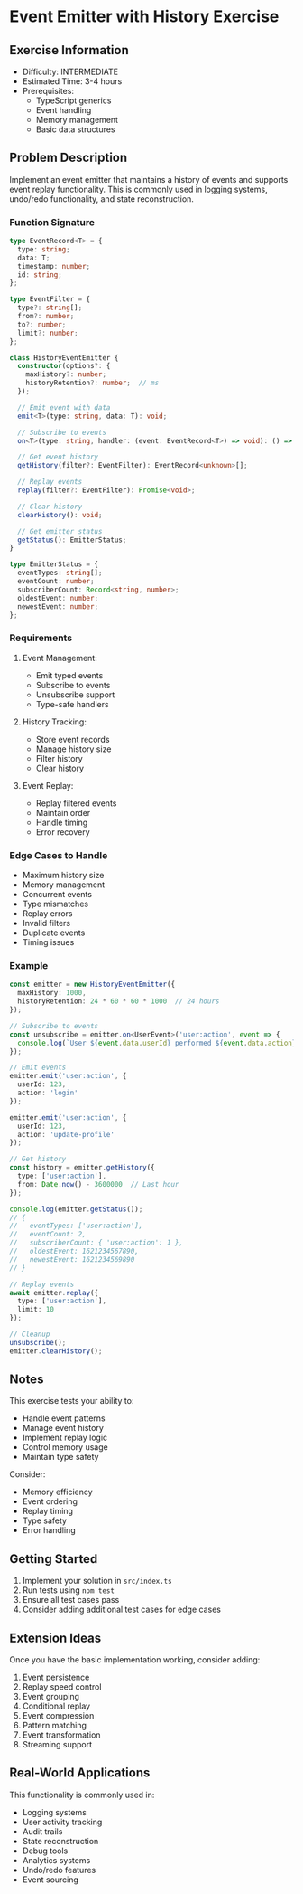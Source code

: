 # Event Emitter with History Exercise

## Exercise Information
- Difficulty: INTERMEDIATE
- Estimated Time: 3-4 hours
- Prerequisites:
    - TypeScript generics
    - Event handling
    - Memory management
    - Basic data structures

## Problem Description

Implement an event emitter that maintains a history of events and supports event replay functionality. This is commonly used in logging systems, undo/redo functionality, and state reconstruction.

### Function Signature
```typescript
type EventRecord<T> = {
  type: string;
  data: T;
  timestamp: number;
  id: string;
};

type EventFilter = {
  type?: string[];
  from?: number;
  to?: number;
  limit?: number;
};

class HistoryEventEmitter {
  constructor(options?: {
    maxHistory?: number;
    historyRetention?: number;  // ms
  });

  // Emit event with data
  emit<T>(type: string, data: T): void;

  // Subscribe to events
  on<T>(type: string, handler: (event: EventRecord<T>) => void): () => void;

  // Get event history
  getHistory(filter?: EventFilter): EventRecord<unknown>[];

  // Replay events
  replay(filter?: EventFilter): Promise<void>;

  // Clear history
  clearHistory(): void;

  // Get emitter status
  getStatus(): EmitterStatus;
}

type EmitterStatus = {
  eventTypes: string[];
  eventCount: number;
  subscriberCount: Record<string, number>;
  oldestEvent: number;
  newestEvent: number;
};
```

### Requirements

1. Event Management:
    - Emit typed events
    - Subscribe to events
    - Unsubscribe support
    - Type-safe handlers

2. History Tracking:
    - Store event records
    - Manage history size
    - Filter history
    - Clear history

3. Event Replay:
    - Replay filtered events
    - Maintain order
    - Handle timing
    - Error recovery

### Edge Cases to Handle

- Maximum history size
- Memory management
- Concurrent events
- Type mismatches
- Replay errors
- Invalid filters
- Duplicate events
- Timing issues

### Example

```typescript
const emitter = new HistoryEventEmitter({
  maxHistory: 1000,
  historyRetention: 24 * 60 * 60 * 1000  // 24 hours
});

// Subscribe to events
const unsubscribe = emitter.on<UserEvent>('user:action', event => {
  console.log(`User ${event.data.userId} performed ${event.data.action}`);
});

// Emit events
emitter.emit('user:action', {
  userId: 123,
  action: 'login'
});

emitter.emit('user:action', {
  userId: 123,
  action: 'update-profile'
});

// Get history
const history = emitter.getHistory({
  type: ['user:action'],
  from: Date.now() - 3600000  // Last hour
});

console.log(emitter.getStatus());
// {
//   eventTypes: ['user:action'],
//   eventCount: 2,
//   subscriberCount: { 'user:action': 1 },
//   oldestEvent: 1621234567890,
//   newestEvent: 1621234569890
// }

// Replay events
await emitter.replay({
  type: ['user:action'],
  limit: 10
});

// Cleanup
unsubscribe();
emitter.clearHistory();
```

## Notes

This exercise tests your ability to:
- Handle event patterns
- Manage event history
- Implement replay logic
- Control memory usage
- Maintain type safety

Consider:
- Memory efficiency
- Event ordering
- Replay timing
- Type safety
- Error handling

## Getting Started

1. Implement your solution in `src/index.ts`
2. Run tests using `npm test`
3. Ensure all test cases pass
4. Consider adding additional test cases for edge cases

## Extension Ideas

Once you have the basic implementation working, consider adding:
1. Event persistence
2. Replay speed control
3. Event grouping
4. Conditional replay
5. Event compression
6. Pattern matching
7. Event transformation
8. Streaming support

## Real-World Applications

This functionality is commonly used in:
- Logging systems
- User activity tracking
- Audit trails
- State reconstruction
- Debug tools
- Analytics systems
- Undo/redo features
- Event sourcing
